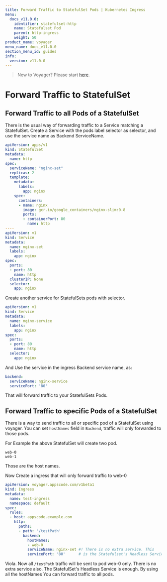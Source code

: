 ```yaml
---
title: Forward Traffic to StatefulSet Pods | Kubernetes Ingress
menu:
  docs_v11.0.0:
    identifier: statefulset-http
    name: Statefulset Pod
    parent: http-ingress
    weight: 50
product_name: voyager
menu_name: docs_v11.0.0
section_menu_id: guides
info:
  version: v11.0.0
---
```


> New to Voyager? Please start [here](/docs/v11.0.0/concepts/overview).

# Forward Traffic to StatefulSet

## Forward Traffic to all Pods of a StatefulSet

There is the usual way of forwarding traffic to a Service matching a StatefulSet. Create a Service with the pods label selector as
selector, and use the service name as Backend ServiceName.

```yaml
apiVersion: apps/v1
kind: StatefulSet
metadata:
  name: http
spec:
  serviceName: "nginx-set"
  replicas: 2
  template:
    metadata:
      labels:
        app: nginx
    spec:
      containers:
      - name: nginx
        image: gcr.io/google_containers/nginx-slim:0.8
        ports:
        - containerPort: 80
          name: http
----
apiVersion: v1
kind: Service
metadata:
  name: nginx-set
  labels:
    app: nginx
spec:
  ports:
  - port: 80
    name: http
  clusterIP: None
  selector:
    app: nginx
```

Create another service for StatefulSets pods with selector.

```yaml
apiVersion: v1
kind: Service
metadata:
  name: nginx-service
  labels:
    app: nginx
spec:
  ports:
  - port: 80
    name: http
  selector:
    app: nginx

```

And Use the service in the ingress Backend service name, as:

```yaml
backend:
  serviceName: nginx-service
  servicePort: '80'
```

That will forward traffic to your StatefulSets Pods.


## Forward Traffic to specific Pods of a StatefulSet
There is a way to send traffic to all or specific pod of a StatefulSet using voyager. You can set `hostNames` field in `Backend`, traffic will only forwarded to those pods.

For Example the above StatefulSet will create two pod.
```
web-0
web-1
```
Those are the host names.

Now Create a ingress that will only forward traffic to web-0
```yaml
apiVersion: voyager.appscode.com/v1beta1
kind: Ingress
metadata:
  name: test-ingress
  namespace: default
spec:
  rules:
  - host: appscode.example.com
    http:
      paths:
      - path: '/testPath'
        backend:
          hostNames:
          - web-0
          serviceName: nginx-set #! There is no extra service. This
          servicePort: '80'      # is the Statefulset's Headless Service
```

Viola. Now all `/testPath` traffic will be sent to pod web-0 only. There is no extra service also.
The StatefulSet's Headless Service is enough. By using all the hostNames You can forward traffic to all pods.
